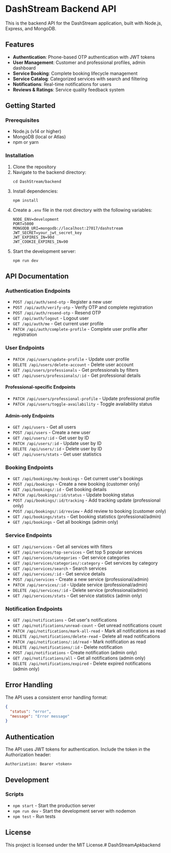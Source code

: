 # DashStream Backend API

This is the backend API for the DashStream application, built with Node.js, Express, and MongoDB.

## Features

- **Authentication**: Phone-based OTP authentication with JWT tokens
- **User Management**: Customer and professional profiles, admin dashboard
- **Service Booking**: Complete booking lifecycle management
- **Service Catalog**: Categorized services with search and filtering
- **Notifications**: Real-time notifications for users
- **Reviews & Ratings**: Service quality feedback system

## Getting Started

### Prerequisites

- Node.js (v14 or higher)
- MongoDB (local or Atlas)
- npm or yarn

### Installation

1. Clone the repository
2. Navigate to the backend directory:
   ```
   cd DashStream/backend
   ```
3. Install dependencies:
   ```
   npm install
   ```
4. Create a `.env` file in the root directory with the following variables:
   ```
   NODE_ENV=development
   PORT=5000
   MONGODB_URI=mongodb://localhost:27017/dashstream
   JWT_SECRET=your_jwt_secret_key
   JWT_EXPIRES_IN=90d
   JWT_COOKIE_EXPIRES_IN=90
   ```
5. Start the development server:
   ```
   npm run dev
   ```

## API Documentation

### Authentication Endpoints

- `POST /api/auth/send-otp` - Register a new user
- `POST /api/auth/verify-otp` - Verify OTP and complete registration
- `POST /api/auth/resend-otp` - Resend OTP
- `GET /api/auth/logout` - Logout user
- `GET /api/auth/me` - Get current user profile
- `PATCH /api/auth/complete-profile` - Complete user profile after registration

### User Endpoints

- `PATCH /api/users/update-profile` - Update user profile
- `DELETE /api/users/delete-account` - Delete user account
- `GET /api/users/professionals` - Get professionals by filters
- `GET /api/users/professionals/:id` - Get professional details

#### Professional-specific Endpoints

- `PATCH /api/users/professional-profile` - Update professional profile
- `PATCH /api/users/toggle-availability` - Toggle availability status

#### Admin-only Endpoints

- `GET /api/users` - Get all users
- `POST /api/users` - Create a new user
- `GET /api/users/:id` - Get user by ID
- `PATCH /api/users/:id` - Update user by ID
- `DELETE /api/users/:id` - Delete user by ID
- `GET /api/users/stats` - Get user statistics

### Booking Endpoints

- `GET /api/bookings/my-bookings` - Get current user's bookings
- `POST /api/bookings` - Create a new booking (customer only)
- `GET /api/bookings/:id` - Get booking details
- `PATCH /api/bookings/:id/status` - Update booking status
- `POST /api/bookings/:id/tracking` - Add tracking update (professional only)
- `POST /api/bookings/:id/review` - Add review to booking (customer only)
- `GET /api/bookings/stats` - Get booking statistics (professional/admin)
- `GET /api/bookings` - Get all bookings (admin only)

### Service Endpoints

- `GET /api/services` - Get all services with filters
- `GET /api/services/top-services` - Get top 5 popular services
- `GET /api/services/categories` - Get service categories
- `GET /api/services/categories/:category` - Get services by category
- `GET /api/services/search` - Search services
- `GET /api/services/:id` - Get service details
- `POST /api/services` - Create a new service (professional/admin)
- `PATCH /api/services/:id` - Update service (professional/admin)
- `DELETE /api/services/:id` - Delete service (professional/admin)
- `GET /api/services/stats` - Get service statistics (admin only)

### Notification Endpoints

- `GET /api/notifications` - Get user's notifications
- `GET /api/notifications/unread-count` - Get unread notifications count
- `PATCH /api/notifications/mark-all-read` - Mark all notifications as read
- `DELETE /api/notifications/delete-read` - Delete all read notifications
- `PATCH /api/notifications/:id/read` - Mark notification as read
- `DELETE /api/notifications/:id` - Delete notification
- `POST /api/notifications` - Create notification (admin only)
- `GET /api/notifications/all` - Get all notifications (admin only)
- `DELETE /api/notifications/expired` - Delete expired notifications (admin only)

## Error Handling

The API uses a consistent error handling format:

```json
{
  "status": "error",
  "message": "Error message"
}
```

## Authentication

The API uses JWT tokens for authentication. Include the token in the Authorization header:

```
Authorization: Bearer <token>
```

## Development

### Scripts

- `npm start` - Start the production server
- `npm run dev` - Start the development server with nodemon
- `npm test` - Run tests

## License

This project is licensed under the MIT License.#   D a s h S t r e a m _ A p k _ b a c k e n d  
 